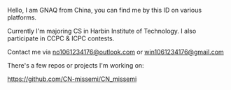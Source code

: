 Hello, I am GNAQ from China, you can find me by this ID on various platforms.

Currently I'm majoring CS in Harbin Institute of Technology. I also participate in CCPC & ICPC contests.

Contact me via no1061234176@outlook.com or win1061234176@gmail.com

There's a few repos or projects I'm working on:

https://github.com/CN-missemi/CN_missemi



<!--
**GNAQ/GNAQ** is a ✨ _special_ ✨ repository because its `README.md` (this file) appears on your GitHub profile.

Here are some ideas to get you started:

- 🔭 I’m currently working on ...
- 🌱 I’m currently learning ...
- 👯 I’m looking to collaborate on ...
- 🤔 I’m looking for help with ...
- 💬 Ask me about ...
- 📫 How to reach me: ...
- 😄 Pronouns: ...
- ⚡ Fun fact: ...
-->
